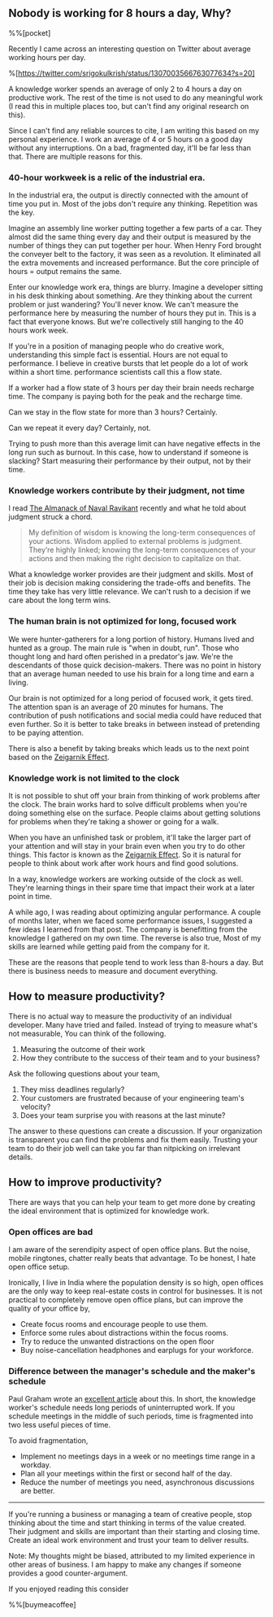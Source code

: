 ## Nobody is working for 8 hours a day, Why?

%%[pocket]

Recently I came across an interesting question on Twitter about average working hours per day.

%[https://twitter.com/srigokulkrish/status/1307003566763077634?s=20]

A knowledge worker spends an average of only 2 to 4 hours a day on productive work. The rest of the time is not used to do any meaningful work (I read this in multiple places too, but can't find any original research on this).

Since I can't find any reliable sources to cite, I am writing this based on my personal experience. I work an average of 4 or 5 hours on a good day without any interruptions. On a bad, fragmented day, it'll be far less than that. There are multiple reasons for this.

### 40-hour workweek is a relic of the industrial era.
In the industrial era, the output is directly connected with the amount of time you put in. Most of the jobs don't require any thinking. Repetition was the key.

Imagine an assembly line worker putting together a few parts of a car. They almost did the same thing every day and their output is measured by the number of things they can put together per hour. When Henry Ford brought the conveyer belt to the factory, it was seen as a revolution. It eliminated all the extra movements and increased performance. But the core principle of hours = output remains the same.

Enter our knowledge work era, things are blurry. Imagine a developer sitting in his desk thinking about something. Are they thinking about the current problem or just wandering? You'll never know. We can't measure the performance here by measuring the number of hours they put in. This is a fact that everyone knows. But we're collectively still hanging to the 40 hours work week.

If you're in a position of managing people who do creative work, understanding this simple fact is essential. Hours are not equal to performance. I believe in creative bursts that let people do a lot of work within a short time. performance scientists call this a flow state.

If a worker had a flow state of 3 hours per day their brain needs recharge time. The company is paying both for the peak and the recharge time.

Can we stay in the flow state for more than 3 hours? Certainly.

Can we repeat it every day? Certainly, not.

Trying to push more than this average limit can have negative effects in the long run such as burnout. In this case, how to understand if someone is slacking? Start measuring their performance by their output, not by their time.

###  Knowledge workers contribute by their judgment, not time

I read [The Almanack of Naval Ravikant](https://www.navalmanack.com/) recently and what he told about judgment struck a chord.


> My definition of wisdom is knowing the long-term consequences of your actions. Wisdom applied to external problems is judgment. They’re highly linked; knowing the long-term consequences of your actions and then making the right decision to capitalize on that.

What a knowledge worker provides are their judgment and skills. Most of their job is decision making considering the trade-offs and benefits. The time they take has very little relevance. We can't rush to a decision if we care about the long term wins.

### The human brain is not optimized for long, focused work

We were hunter-gatherers for a long portion of history. Humans lived and hunted as a group. The main rule is "when in doubt, run". Those who thought long and hard often perished in a predator's jaw. We're the descendants of those quick decision-makers. There was no point in history that an average human needed to use his brain for a long time and earn a living.

Our brain is not optimized for a long period of focused work, it gets tired. The attention span is an average of 20 minutes for humans. The contribution of push notifications and social media could have reduced that even further. So it is better to take breaks in between instead of pretending to be paying attention.

There is also a benefit by taking breaks which leads us to the next point based on the [Zeigarnik Effect](https://en.wikipedia.org/wiki/Zeigarnik_effect).

### Knowledge work is not limited to the clock

It is not possible to shut off your brain from thinking of work problems after the clock. The brain works hard to solve difficult problems when you're doing something else on the surface. People claims about getting solutions for problems when they're taking a shower or going for a walk.

When you have an unfinished task or problem, it'll take the larger part of your attention and will stay in your brain even when you try to do other things. This factor is known as the [Zeigarnik Effect](https://en.wikipedia.org/wiki/Zeigarnik_effect). So it is natural for people to think about work after work hours and find good solutions.

In a way, knowledge workers are working outside of the clock as well. They're learning things in their spare time that impact their work at a later point in time.

A while ago, I was reading about optimizing angular performance. A couple of months later, when we faced some performance issues, I suggested a few ideas I learned from that post. The company is benefitting from the knowledge I gathered on my own time. The reverse is also true, Most of my skills are learned while getting paid from the company for it.

These are the reasons that people tend to work less than 8-hours a day. But there is business needs to measure and document everything.

## How to measure productivity?

There is no actual way to measure the productivity of an individual developer. Many have tried and failed. Instead of trying to measure what's not measurable,  You can think of the following.

1. Measuring the outcome of their work
2. How they contribute to the success of their team and to your business?

Ask the following questions about your team,

1. They miss deadlines regularly?
2. Your customers are frustrated because of your engineering team's velocity?
3. Does your team surprise you with reasons at the last minute?

The answer to these questions can create a discussion. If your organization is transparent you can find the problems and fix them easily. Trusting your team to do their job well can take you far than nitpicking on irrelevant details.

## How to improve productivity?

There are ways that you can help your team to get more done by creating the ideal environment that is optimized for knowledge work.

### Open offices are bad

I am aware of the serendipity aspect of open office plans. But the noise, mobile ringtones, chatter really beats that advantage. To be honest, I hate open office setup.

Ironically, I live in India where the population density is so high, open offices are the only way to keep real-estate costs in control for businesses. It is not practical to completely remove open office plans, but can improve the quality of your office by,
- Create focus rooms and encourage people to use them.
- Enforce some rules about distractions within the focus rooms.
- Try to reduce the unwanted distractions on the open floor
- Buy noise-cancellation headphones and earplugs for your workforce.

### Difference between the manager's schedule and the maker's schedule

 Paul Graham wrote an [excellent article](http://www.paulgraham.com/makersschedule.html) about this. In short, the knowledge worker's schedule needs long periods of uninterrupted work. If you schedule meetings in the middle of such periods, time is fragmented into two less useful pieces of time.

To avoid fragmentation,

- Implement no meetings days in a week or no meetings time range in a workday.
- Plan all your meetings within the first or second half of the day.
- Reduce the number of meetings you need, asynchronous discussions are better.

--- 

If you're running a business or managing a team of creative people, stop thinking about the time and start thinking in terms of the value created. Their judgment and skills are important than their starting and closing time. Create an ideal work environment and trust your team to deliver results.

Note: My thoughts might be biased, attributed to my limited experience in other areas of business. I am happy to make any changes if someone provides a good counter-argument.

If you enjoyed reading this consider

%%[buymeacoffee]